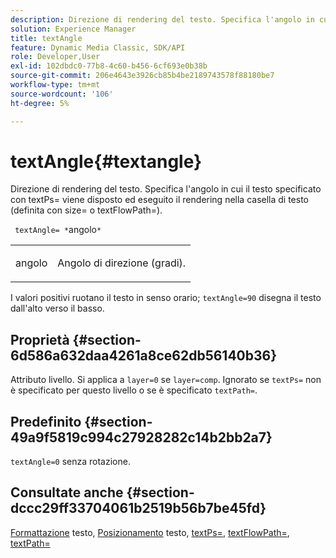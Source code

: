 ```yaml
---
description: Direzione di rendering del testo. Specifica l'angolo in cui il testo specificato con textPs= viene disposto ed eseguito il rendering nella casella di testo (definita con size= o textFlowPath=).
solution: Experience Manager
title: textAngle
feature: Dynamic Media Classic, SDK/API
role: Developer,User
exl-id: 102dbdc0-77b8-4c60-b456-6cf693e0b38b
source-git-commit: 206e4643e3926cb85b4be2189743578f88180be7
workflow-type: tm+mt
source-wordcount: '106'
ht-degree: 5%

---
```


# textAngle{#textangle}

Direzione di rendering del testo. Specifica l&#39;angolo in cui il testo specificato con textPs= viene disposto ed eseguito il rendering nella casella di testo (definita con size= o textFlowPath=).

` textAngle= *`angolo`*`

<table id="simpletable_40832AC4B43A458CA69B225768124F58"> 
 <tr class="strow"> 
  <td class="stentry"> <p> <span class="varname"> angolo </span> </p> </td> 
  <td class="stentry"> <p>Angolo di direzione (gradi). </p> </td> 
 </tr> 
</table>

I valori positivi ruotano il testo in senso orario; `textAngle=90` disegna il testo dall&#39;alto verso il basso.

## Proprietà {#section-6d586a632daa4261a8ce62db56140b36}

Attributo livello. Si applica a `layer=0` se `layer=comp`. Ignorato se `textPs=` non è specificato per questo livello o se è specificato `textPath=`.

## Predefinito {#section-49a9f5819c994c27928282c14b2bb2a7}

`textAngle=0` senza rotazione.

## Consultate anche {#section-dccc29ff33704061b2519b56b7be45fd}

[Formattazione](../../../../../is-api/http-ref/image-serving-api-ref/c-http-protocol-reference/c-text-formatting/c-text-formatting.md#concept-0d3136db7f6f49668274541cd4b6364c) testo,  [Posizionamento](../../../../../is-api/http-ref/image-serving-api-ref/c-http-protocol-reference/c-text-formatting/r-text-positioning.md#reference-f647443d92914f4b89a7cc5a83267d87) testo,  [textPs=](../../../../../is-api/http-ref/image-serving-api-ref/c-http-protocol-reference/c-command-reference/r-textps.md#reference-4209a2a6169f44278da2647cfb0cd767),  [textFlowPath=](../../../../../is-api/http-ref/image-serving-api-ref/c-http-protocol-reference/c-command-reference/r-textflowpath.md#reference-0b8d9493d71342f0b6a64a6d221584ef),  [textPath=](../../../../../is-api/http-ref/image-serving-api-ref/c-http-protocol-reference/c-command-reference/r-textpath.md#reference-b09cc0902dff4725bdb54d5da4076ccd)
